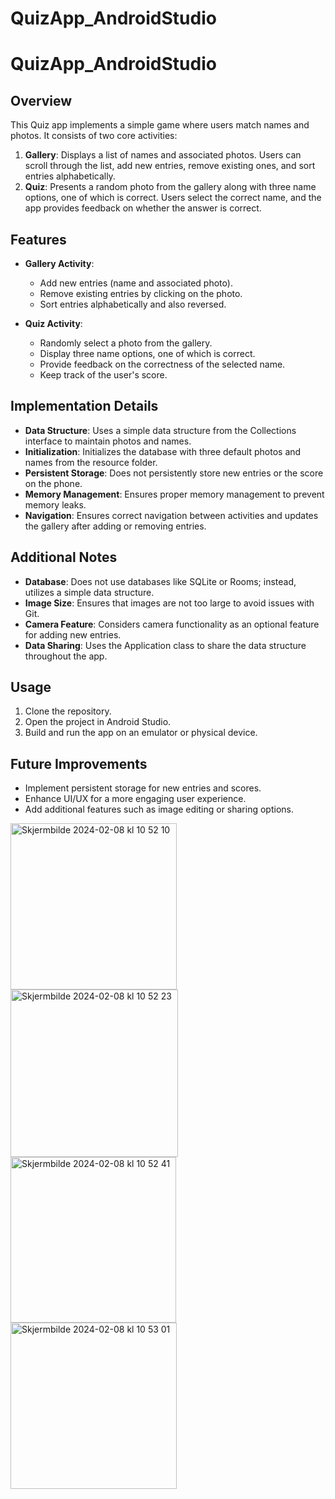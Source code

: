# QuizApp_AndroidStudio

# QuizApp_AndroidStudio

## Overview
This Quiz app implements a simple game where users match names and photos. It consists of two core activities:

1. **Gallery**: Displays a list of names and associated photos. Users can scroll through the list, add new entries, remove existing ones, and sort entries alphabetically.
2. **Quiz**: Presents a random photo from the gallery along with three name options, one of which is correct. Users select the correct name, and the app provides feedback on whether the answer is correct.

## Features
- **Gallery Activity**: 
  - Add new entries (name and associated photo).
  - Remove existing entries by clicking on the photo.
  - Sort entries alphabetically and also reversed.
  
- **Quiz Activity**:
  - Randomly select a photo from the gallery.
  - Display three name options, one of which is correct.
  - Provide feedback on the correctness of the selected name.
  - Keep track of the user's score.

## Implementation Details
- **Data Structure**: Uses a simple data structure from the Collections interface to maintain photos and names.
- **Initialization**: Initializes the database with three default photos and names from the resource folder.
- **Persistent Storage**: Does not persistently store new entries or the score on the phone.
- **Memory Management**: Ensures proper memory management to prevent memory leaks.
- **Navigation**: Ensures correct navigation between activities and updates the gallery after adding or removing entries.

## Additional Notes
- **Database**: Does not use databases like SQLite or Rooms; instead, utilizes a simple data structure.
- **Image Size**: Ensures that images are not too large to avoid issues with Git.
- **Camera Feature**: Considers camera functionality as an optional feature for adding new entries.
- **Data Sharing**: Uses the Application class to share the data structure throughout the app.

## Usage
1. Clone the repository.
2. Open the project in Android Studio.
3. Build and run the app on an emulator or physical device.

## Future Improvements
- Implement persistent storage for new entries and scores.
- Enhance UI/UX for a more engaging user experience.
- Add additional features such as image editing or sharing options.
<img width="266" alt="Skjermbilde 2024-02-08 kl  10 52 10" src="https://github.com/600883/QuizApp_AndroidStudio/assets/89355523/d8695d1d-ad40-4472-a84d-ac694b06e720">
<img width="268" alt="Skjermbilde 2024-02-08 kl  10 52 23" src="https://github.com/600883/QuizApp_AndroidStudio/assets/89355523/cd85e332-96a6-433b-bc38-96731862ffc3">
<img width="265" alt="Skjermbilde 2024-02-08 kl  10 52 41" src="https://github.com/600883/QuizApp_AndroidStudio/assets/89355523/1c5721dc-e800-4f3c-980c-fac9a76dcbff">
<img width="266" alt="Skjermbilde 2024-02-08 kl  10 53 01" src="https://github.com/600883/QuizApp_AndroidStudio/assets/89355523/2f0f5f0c-60ed-4db2-b1e0-56fe3f10fca7">




